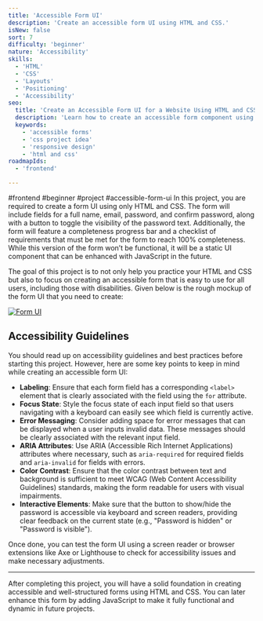 ```yaml
---
title: 'Accessible Form UI'  
description: 'Create an accessible form UI using HTML and CSS.'  
isNew: false  
sort: 7  
difficulty: 'beginner'  
nature: 'Accessibility'
skills:  
  - 'HTML'  
  - 'CSS'  
  - 'Layouts'  
  - 'Positioning'
  - 'Accessibility'
seo:  
  title: 'Create an Accessible Form UI for a Website Using HTML and CSS'  
  description: 'Learn how to create an accessible form component using HTML and CSS.'  
  keywords:  
    - 'accessible forms'  
    - 'css project idea'  
    - 'responsive design'  
    - 'html and css'  
roadmapIds:  
  - 'frontend'  

---
```

#frontend #beginner #project #accessible-form-ui 
In this project, you are required to create a form UI using only HTML and CSS. The form will include fields for a full name, email, password, and confirm password, along with a button to toggle the visibility of the password text. Additionally, the form will feature a completeness progress bar and a checklist of requirements that must be met for the form to reach 100% completeness. While this version of the form won’t be functional, it will be a static UI component that can be enhanced with JavaScript in the future.

The goal of this project is to not only help you practice your HTML and CSS but also to focus on creating an accessible form that is easy to use for all users, including those with disabilities. Given below is the rough mockup of the form UI that you need to create:

[![Form UI](https://assets.roadmap.sh/guest/form-components-7t4b3.png)](https://assets.roadmap.sh/guest/form-components-7t4b3.png)

## Accessibility Guidelines

You should read up on accessibility guidelines and best practices before starting this project. However, here are some key points to keep in mind while creating an accessible form UI:

- **Labeling**: Ensure that each form field has a corresponding `<label>` element that is clearly associated with the field using the `for` attribute.
- **Focus State**: Style the focus state of each input field so that users navigating with a keyboard can easily see which field is currently active.
- **Error Messaging**: Consider adding space for error messages that can be displayed when a user inputs invalid data. These messages should be clearly associated with the relevant input field.
- **ARIA Attributes**: Use ARIA (Accessible Rich Internet Applications) attributes where necessary, such as `aria-required` for required fields and `aria-invalid` for fields with errors.
- **Color Contrast**: Ensure that the color contrast between text and background is sufficient to meet WCAG (Web Content Accessibility Guidelines) standards, making the form readable for users with visual impairments.
- **Interactive Elements**: Make sure that the button to show/hide the password is accessible via keyboard and screen readers, providing clear feedback on the current state (e.g., "Password is hidden" or "Password is visible").

Once done, you can test the form UI using a screen reader or browser extensions like Axe or Lighthouse to check for accessibility issues and make necessary adjustments.

---

After completing this project, you will have a solid foundation in creating accessible and well-structured forms using HTML and CSS. You can later enhance this form by adding JavaScript to make it fully functional and dynamic in future projects.
